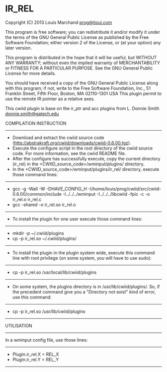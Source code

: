IR_REL
======

Copyright (C) 2013 Louis Marchand <prog@tioui.com>

This program is free software; you can redistribute it and/or modify
it under the terms of the GNU General Public License as published by
the Free Software Foundation; either version 2 of the License, or
(at your option) any later version.

This program is distributed in the hope that it will be useful,
but WITHOUT ANY WARRANTY; without even the implied warranty of
MERCHANTABILITY or FITNESS FOR A PARTICULAR PURPOSE.  See the
GNU General Public License for more details.

You should have received a copy of the GNU General Public License
along with this program; if not, write to the Free Software
Foundation, Inc., 51 Franklin Street, Fifth Floor, Boston, MA  02110-1301  USA
This plugin permit to use the remote IR pointer as a relative axes.

This cwiid plugin is base on the ir_ptr and acc plugins from L. Donnie Smith <donnie.smith@gatech.edu>

COMPILATION INSTRUCTION
___________

* Download and extract the cwiid source code (http://abstrakraft.org/cwiid/downloads/cwiid-0.6.00.tgz).
* Execute the configure script in the root directory of the cwiid source code. For more information, see the cwiid README file.
* After the configure has successfully execute, copy the current directory (ir_rel) in the <CWIID_source_code>/wminput/plugins/ directory.
* In the <CWIID_source_code>/wminput/plugins/ir_rel/ directory, execute those command lines:

***

* gcc -g -Wall -W -DHAVE_CONFIG_H -I/home/louis/prog/cwiid/src/cwiid-0.6.00/common/include -I../../../wminput -I../../../libcwiid -fpic   -c -o ir_rel.o ir_rel.c
* gcc -shared   -o ir_rel.so ir_rel.o

***

* To install the plugin for one user execute those command lines:

***

* mkdir -p ~/.cwiid/plugins
* cp -p ir_rel.so ~/.cwiid/plugins/

***

* To install the plugin in the plugin system wide, execute this command line with root privilege (on some system, you will have to use sudo):

***

* cp -p ir_rel.so /usr/local/lib/cwiid/plugins

***

* On some system, the plugins directory is in /usr/lib/cwiid/plugins/. So, if the precedent command give you a "Directory not exist" kind of error, use this command:

***

* cp -p ir_rel.so /usr/lib/cwiid/plugins

***

UTILISATION
___________

In a wminput config file, use those lines:

***

* Plugin.ir_rel.X = REL_X
* Plugin.ir_rel.Y = REL_Y

***
